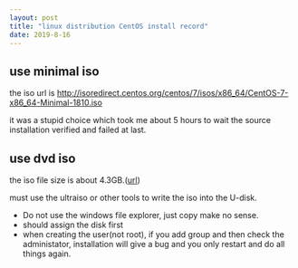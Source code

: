 ```yaml
---
layout: post
title: "linux distribution CentOS install record"
date: 2019-8-16
---
```


## use minimal iso

the iso url is http://isoredirect.centos.org/centos/7/isos/x86_64/CentOS-7-x86_64-Minimal-1810.iso

it was a stupid choice which took me about 5 hours to wait the source installation verified and failed at last.

## use dvd iso

the iso file size is about 4.3GB.([url](http://mirrors.tuna.tsinghua.edu.cn/centos/7.6.1810/isos/x86_64/CentOS-7-x86_64-DVD-1810.iso))

must use the ultraiso or other tools to write the iso into the U-disk.

+ Do not use the windows file explorer, just copy make no sense.
+ should assign the disk first
+ when creating the user(not root), if you add group and then check the administator, installation will give a bug and you only restart and do all things again.

